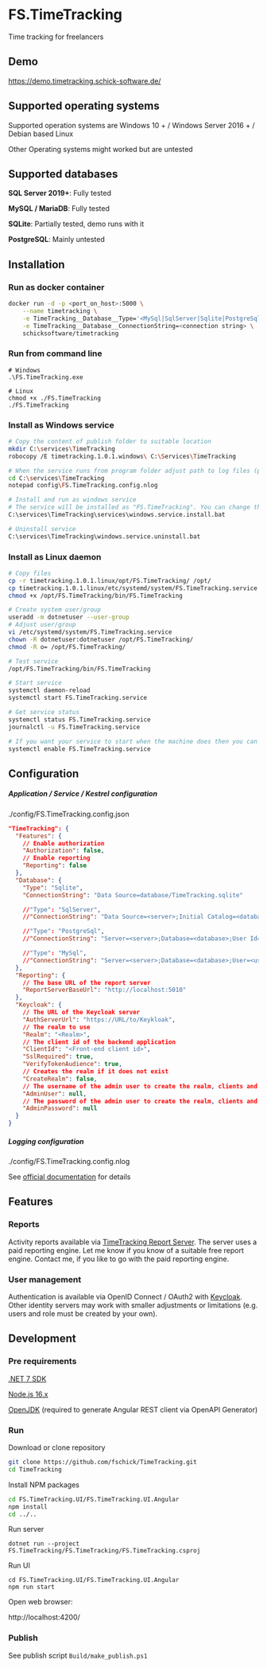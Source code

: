 # FS.TimeTracking

Time tracking for freelancers

## Demo

https://demo.timetracking.schick-software.de/

## Supported operating systems

Supported operation systems are Windows 10 + / Windows Server 2016 + / Debian based Linux

Other Operating systems might worked but are untested

## Supported databases

**SQL Server 2019+**: Fully tested

**MySQL / MariaDB**: Fully tested

**SQLite**: Partially tested, demo runs with it

**PostgreSQL**: Mainly untested

## Installation

### Run as docker container

```bash
docker run -d -p <port_on_host>:5000 \
	--name timetracking \
	-e TimeTracking__Database__Type='<MySql|SqlServer|Sqlite|PostgreSql>' \
	-e TimeTracking__Database__ConnectionString=<connection string> \
	schicksoftware/timetracking
```

### Run from command line

```shell
# Windows
.\FS.TimeTracking.exe

# Linux
chmod +x ./FS.TimeTracking
./FS.TimeTracking
```

### Install as Windows service

```bash
# Copy the content of publish folder to suitable location
mkdir C:\services\TimeTracking
robocopy /E timetracking.1.0.1.windows\ C:\Services\TimeTracking

# When the service runs from program folder adjust path to log files (programm folder isn't writeable!)
cd C:\services\TimeTracking
notepad config\FS.TimeTracking.config.nlog

# Install and run as windows service
# The service will be installed as "FS.TimeTracking". You can change the name in the .bat file
C:\services\TimeTracking\services\windows.service.install.bat

# Uninstall service
C:\services\TimeTracking\windows.service.uninstall.bat
```

### Install as Linux daemon

```bash
# Copy files
cp -r timetracking.1.0.1.linux/opt/FS.TimeTracking/ /opt/
cp timetracking.1.0.1.linux/etc/systemd/system/FS.TimeTracking.service /etc/systemd/system
chmod +x /opt/FS.TimeTracking/bin/FS.TimeTracking

# Create system user/group
useradd -m dotnetuser --user-group
# Adjust user/group
vi /etc/systemd/system/FS.TimeTracking.service
chown -R dotnetuser:dotnetuser /opt/FS.TimeTracking/
chmod -R o= /opt/FS.TimeTracking/

# Test service
/opt/FS.TimeTracking/bin/FS.TimeTracking

# Start service
systemctl daemon-reload
systemctl start FS.TimeTracking.service

# Get service status
systemctl status FS.TimeTracking.service
journalctl -u FS.TimeTracking.service

# If you want your service to start when the machine does then you can use
systemctl enable FS.TimeTracking.service
```

## Configuration

##### Application / Service / Kestrel configuration

./config/FS.TimeTracking.config.json

```json
"TimeTracking": {
  "Features": {
    // Enable authorization
    "Authorization": false,
    // Enable reporting
    "Reporting": false
  },
  "Database": {
    "Type": "Sqlite",
    "ConnectionString": "Data Source=database/TimeTracking.sqlite"

    //"Type": "SqlServer",
    //"ConnectionString": "Data Source=<server>;Initial Catalog=<database>;User ID=<user>;Password=<password>;Persist Security Info=True;TrustServerCertificate=True"

    //"Type": "PostgreSql",
    //"ConnectionString": "Server=<server>;Database=<database>;User Id=<user>;Password=<password>;"

    //"Type": "MySql",
    //"ConnectionString": "Server=<server>;Database=<database>;User=<user>;Password=<password>;"
  },
  "Reporting": {
    // The base URL of the report server
    "ReportServerBaseUrl": "http://localhost:5010"
  },
  "Keycloak": {
    // The URL of the Keycloak server
    "AuthServerUrl": "https://URL/to/Keykloak",
    // The realm to use
    "Realm": "<Realm>",
    // The client id of the backend application
    "ClientId": "<Front-end client id>",
    "SslRequired": true,
    "VerifyTokenAudience": true,
    // Creates the realm if it does not exist
    "CreateRealm": false,
    // The username of the admin user to create the realm, clients and users
    "AdminUser": null,
    // The password of the admin user to create the realm, clients and users
    "AdminPassword": null
  }
}
```

##### Logging configuration

./config/FS.TimeTracking.config.nlog

See [official documentation](https://github.com/nlog/nlog/wiki/Configuration-file) for details

## Features

### Reports

Activity reports available via [TimeTracking Report Server](https://github.com/fschick/TimeTracking.ReportServer). The server uses a paid reporting engine. Let me know if you know of a suitable free report engine. Contact me, if you like to go with the paid reporting engine.

### User management

Authentication is available via OpenID Connect / OAuth2 with [Keycloak](https://www.keycloak.org/). Other identity servers may work with smaller adjustments or limitations (e.g. users and role must be created by your own).

## Development

### Pre requirements

[.NET 7 SDK](https://dotnet.microsoft.com/en-us/download)

[Node.js 16.x](https://nodejs.org/en/)

[OpenJDK](https://docs.microsoft.com/en-us/java/openjdk/download) (required to generate Angular REST client via OpenAPI Generator)

### Run

Download or clone repository

```bash
git clone https://github.com/fschick/TimeTracking.git
cd TimeTracking
```

Install NPM packages

```bash
cd FS.TimeTracking.UI/FS.TimeTracking.UI.Angular
npm install
cd ../..
```

Run server

```
dotnet run --project FS.TimeTracking/FS.TimeTracking/FS.TimeTracking.csproj
```

Run UI

```
cd FS.TimeTracking.UI/FS.TimeTracking.UI.Angular
npm run start
```

Open web browser:

http://localhost:4200/

### Publish

See publish script `Build/make_publish.ps1`
